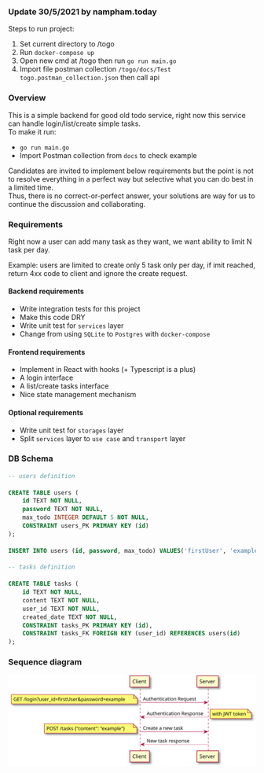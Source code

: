 ### Update 30/5/2021 by nampham.today
Steps to run project:
1. Set current directory to /togo
2. Run `docker-compose up`
3. Open new cmd at /togo then run `go run main.go`
4. Import file postman collection `/togo/docs/Test togo.postman_collection.json` then call api

### Overview
This is a simple backend for good old todo service, right now this service can handle login/list/create simple tasks.  
To make it run:
- `go run main.go`
- Import Postman collection from `docs` to check example

Candidates are invited to implement below requirements but the point is not to resolve everything in a perfect way but selective what you can do best in a limited time.  
Thus, there is no correct-or-perfect answer, your solutions are way for us to continue the discussion and collaborating.
 
### Requirements
Right now a user can add many task as they want, we want ability to limit N task per day.

Example: users are limited to create only 5 task only per day, if imit reached, return 4xx code to client and ignore the create request.
#### Backend requirements
- Write integration tests for this project
- Make this code DRY
- Write unit test for `services` layer
- Change from using `SQLite` to `Postgres` with `docker-compose`
#### Frontend requirements
- Implement in React with hooks (+ Typescript is a plus)
- A login interface
- A list/create tasks interface
- Nice state management mechanism
#### Optional requirements
- Write unit test for `storages` layer
- Split `services` layer to `use case` and `transport` layer

### DB Schema
```sql
-- users definition

CREATE TABLE users (
	id TEXT NOT NULL,
	password TEXT NOT NULL,
	max_todo INTEGER DEFAULT 5 NOT NULL,
	CONSTRAINT users_PK PRIMARY KEY (id)
);

INSERT INTO users (id, password, max_todo) VALUES('firstUser', 'example', 5);

-- tasks definition

CREATE TABLE tasks (
	id TEXT NOT NULL,
	content TEXT NOT NULL,
	user_id TEXT NOT NULL,
    created_date TEXT NOT NULL,
	CONSTRAINT tasks_PK PRIMARY KEY (id),
	CONSTRAINT tasks_FK FOREIGN KEY (user_id) REFERENCES users(id)
);
```

### Sequence diagram
![auth and create tasks request](https://github.com/manabie-com/togo/blob/master/docs/sequence.svg)